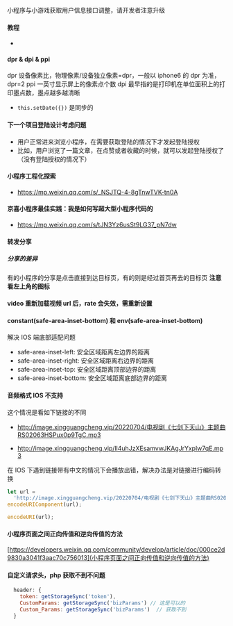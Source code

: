 小程序与小游戏获取用户信息接口调整，请开发者注意升级

> [](https://developers.weixin.qq.com/community/develop/doc/0000a26e1aca6012e896a517556c01)

#### 教程

- [](https://blog.csdn.net/weidong_y/article/details/79636386?utm_medium=distribute.pc_relevant.none-task-blog-2%7Edefault%7EBlogCommendFromBaidu%7Edefault-8.control&depth_1-utm_source=distribute.pc_relevant.none-task-blog-2%7Edefault%7EBlogCommendFromBaidu%7Edefault-8.control)

#### dpr & dpi & ppi

dpr 设备像素比，物理像素/设备独立像素=dpr，一般以 iphone6 的 dpr 为准，dpr=2
ppi 一英寸显示屏上的像素点个数
dpi 最早指的是打印机在单位面积上的打印墨点数，墨点越多越清晰

- `this.setDate({})` 是同步的

#### 下一个项目登陆设计考虑问题

- 用户正常进来浏览小程序，在需要获取登陆的情况下才发起登陆授权
- 比如，用户浏览了一篇文章，在点赞或者收藏的时候，就可以发起登陆授权了（没有登陆授权的情况下）

#### 小程序工程化探索

- https://mp.weixin.qq.com/s/_NSJTQ-4-8gTnwTVK-tn0A

#### 京喜小程序最佳实践：我是如何写超大型小程序代码的

- https://mp.weixin.qq.com/s/tJN3Yz6usSt9LG37_pN7dw

#### 转发分享

##### 分享的差异

有的小程序的分享是点击直接到达目标页，有的则是经过首页再去的目标页
**注意看左上角的图标**

#### video 重新加载视频 url 后，rate 会失效，需重新设置

#### constant(safe-area-inset-bottom) 和 env(safe-area-inset-bottom)

解决 IOS 端底部适配问题

- safe-area-inset-left: 安全区域距离左边界的距离
- safe-area-inset-right: 安全区域距离右边界的距离
- safe-area-inset-top: 安全区域距离顶部边界的距离
- safe-area-inset-bottom: 安全区域距离底部边界的距离

#### 音频格式 IOS 不支持

这个情况是看如下链接的不同

- http://image.xingguangcheng.vip/20220704/电视剧《七剑下天山》主题曲RS02063HSPux0p9TgC.mp3

- http://image.xingguangcheng.vip/ll4uhJzXEsamvwJKAgJrYxplw7qE.mp3

在 IOS 下遇到链接带有中文的情况下会播放出错，解决办法是对链接进行编码转换

```js
let url =
  'http://image.xingguangcheng.vip/20220704/电视剧《七剑下天山》主题曲RS02063HSPux0p9TgC.mp3';
encodeURIComponent(url);

encodeURI(url);
```

#### 小程序页面之间正向传值和逆向传值的方法

[https://developers.weixin.qq.com/community/develop/article/doc/000ce2d9830a3041f3aac70c756013](小程序页面之间正向传值和逆向传值的方法)

#### 自定义请求头，php 获取不到不问题

```js
  header: {
    token: getStorageSync('token'),
    CustomParams: getStorageSync('bizParams') // 这是可以的
    Custom_Params: getStorageSync('bizParams')  // 获取不到
  }
```
